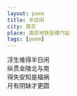 ```yaml
---
layout: poem
title: 半日闲
city: 南京
place: 南京地铁安德门站
tags: [poem]
---
```


浮生难得半日闲    
纵贯金陵北与南    
得失安知是福祸    
月有阴缺才更圆    
